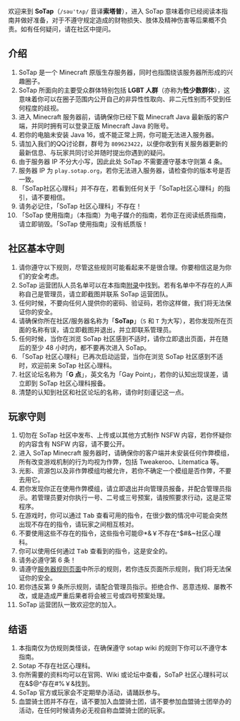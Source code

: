 欢迎来到 **SoTap**（`/səu'tʌp/` 音译**索塔普**），进入 SoTap 意味着你已经阅读本指南并做好准备，对于不遵守规定造成的财物损失、肢体及精神伤害等后果概不负责。如有任何疑问，请在社区中提问。

## 介绍
1. SoTap 是一个 Minecraft 原版生存服务器，同时也指围绕该服务器所形成的兴趣圈子。
2. SoTap 所面向的主要受众群体特别包括 **LGBT 人群**（亦称为**性少数群体**），这意味着你可以在圈子范围内公开自己的非异性性取向、非二元性别而不受到任何程度的歧视。
3. 进入 Minecraft 服务器前，请确保你已经下载 Minecraft Java 最新版的客户端，并同时拥有可以登录正版 Minecraft Java 的账号。
4. 若你的电脑未安装 Java 16，或不能正常上网，你可能无法进入服务器。
6. 请加入我们的QQ讨论群，群号为 `809623422`，以便你收到有关服务器更新的最新信息、与玩家共同讨论并随时提出你遇到的疑问。
8. 由于服务器 IP 不分大小写，因此此处 SoTap 不需要遵守基本守则第 4 条。
9. 服务器 IP 为 `play.sotap.org`，若你无法进入服务器，请检查你的版本号是否一致。
10. 「SoTap社区心理科」并不存在，若看到任何关于「SoTap社区心理科」的指引，请不要相信。
11. 请务必记住，「SoTap 社区心理科」不存在！
12. 「SoTap 使用指南」（本指南）为电子媒介的指南，若你正在阅读纸质指南，请立即销毁。「SoTap 使用指南」没有纸质版！

## 社区基本守则
1. 请你遵守以下规则，尽管这些规则可能看起来不是很合理。你要相信这是为你们的安全考虑。
2. SoTap 运营团队人员名单可以在本指南[附录](https://wiki.sotap.org/#/about/management)中找到。若有名单中不存在的人声称自己是管理员，请立即截图并联系 SoTap 运营团队。
3. 任何时候，不要向任何人提供你的密码、验证码，若你这样做，我们将无法保证你的安全。
4. 请确保你所在社区/服务器名称为「**SoTap**」（`S` 和 `T` 为大写），若你发现所在页面的名称有误，请立即截图并退出，并立即联系管理员。
5. 任何时候，当你在浏览 SoTap 社区感到不适时，请你立即退出页面，并在随后的至少 48 小时内，都不要再次进入 SoTap。
6. 「SoTap 社区心理科」已再次启动运营，当你在浏览 SoTap 社区感到不适时，欢迎前来 SoTap 社区心理科。
7. 社区论坛名称为「**G 点**」，英文名为「Gay Point」，若你的认知出现误差，请立即到 SoTap 社区心理科报备。
8. 清楚的认知到社区和社区论坛的名称，请你时刻谨记这一点。

## 玩家守则
1. 切勿在 SoTap 社区中发布、上传或以其他方式制作 NSFW 内容，若你怀疑你的内容含有 NSFW 内容，请不要公开。
2. 进入 SoTap Minecraft 服务器时，请确保你的客户端并未安装任何作弊模组，所有改变游戏机制的行为均视为作弊，包括 Tweakeroo、Litematica 等。
3. 光影、资源包以及非作弊模组均被允许，若你不确定一个模组是否作弊，不要去用它。
4. 若你发现你正在使用作弊模组，请立即退出并向管理员报备，并配合管理员指示。若管理员要对你执行一号、二号或三号预案，请按照要求行动，这是正常程序。
5. 在游戏时，你可以通过 <kbd>Tab</kbd> 查看可用的指令，在很少数的情况中可能会突然出现不存在的指令，请玩家之间相互核对。
6. 不要使用这些不存在的指令，这些指令可能@\*&￥不存在^$#&~社区心理科。
7. 你可以使用任何通过 <kbd>Tab</kbd> 查看到的指令，这是安全的。
8. 请务必遵守第 6 条！
9. 请遵守[服务器规则页面](https://sotap.org/rules)中所示的规则，若你违反页面所示规则，我们将无法保证你的安全。
10. 若你违反第 9 条所示规则，请配合管理员指示。拒绝合作、恶意违规、屡教不改，或是造成严重后果者将会被三号或四号预案处理。
11. SoTap 运营团队一致欢迎您的加入。

## 结语
1. 本指南仅为仿规则类怪谈，在确保遵守 sotap wiki 的规则下你可以不遵守本指南。
2. Sotap 不存在社区心理科。
3. 你所需要的资料均可以在官网、Wiki 或论坛中查看，SoTaP 社区心理科可以在&$@^存在#%￥&找到。
4. SoTap 官方或玩家会不定期举办活动，请踊跃参与。
5. 血盟骑士团并不存在，请不要加入血盟骑士团，请不要参加血盟骑士团举办的活动，在任何时候请务必无视自称血盟骑士团的玩家。
